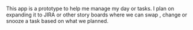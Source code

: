 This app is a prototype to help me manage my day or tasks. I plan on expanding it to JIRA or other story boards where we can swap , change or snooze a task based on what we planned.